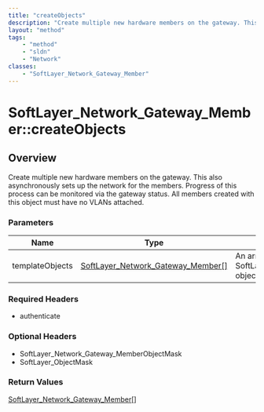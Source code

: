 ```yaml
---
title: "createObjects"
description: "Create multiple new hardware members on the gateway. This also asynchronously sets up the network for the members. Progr... "
layout: "method"
tags:
    - "method"
    - "sldn"
    - "Network"
classes:
    - "SoftLayer_Network_Gateway_Member"
---
```

# SoftLayer_Network_Gateway_Member::createObjects
## Overview 
Create multiple new hardware members on the gateway. This also asynchronously sets up the network for the members. Progress of this process can be monitored via the gateway status. All members created with this object must have no VLANs attached. 

### Parameters 
|Name | Type | Description |
| --- | --- | --- |
|templateObjects| <a href='/reference/datatypes/SoftLayer_Network_Gateway_Member'>SoftLayer_Network_Gateway_Member[] </a>| An array of SoftLayer_Network_Gateway_Member objects that you wish to create.|


### Required Headers
* authenticate

### Optional Headers
* SoftLayer_Network_Gateway_MemberObjectMask
* SoftLayer_ObjectMask

### Return Values
<a href='/reference/datatypes/SoftLayer_Network_Gateway_Member'>SoftLayer_Network_Gateway_Member[] </a>


